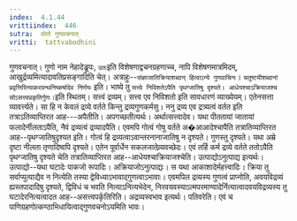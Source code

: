 ```yaml
---
index:  4.1.44
vrittiindex:  446
sutra:  वोतो गुणवचनात्
vritti:  tattvabodhini 
---
```


गुणवचनात्। गुणो नाम नेहादेङ्रूपः, `उतः`इति विशेषणाद्वचनग्रहणाच्च, नापि विशेषणमात्रमिदम्, आखुर्द्रव्यमित्यादावतिप्रसङ्गादिति चेत्। अत्राहुः--`संज्ञाजातिक्रियाशब्दान् हित्वाऽन्ये गुणवाचिनः`। `चतुष्टयीशब्दानां प्रवृत्तिरित्याकरग्रन्थनिष्कर्षादेव निर्णयः` इति। भाष्ये तु `सत्त्वे निविशतेऽपैति पृथग्जातिषु दृश्यते। आधेयश्चाऽक्रियाजश्च सोऽसत्त्वप्रकृतिर्गुणः।`इति स्थितम्। सत्त्वं द्रव्यम्। सत्त्व एव निविशतो इति सावधारणं व्याख्येयम्। एतेनसत्ता व्यावर्त्त्यते। सा हि न केवलं द्रव्ये वर्तते किन्तु द्रव्यगुणकर्मसु। ननु द्रव्य एव द्रत्र्यत्वं वर्तत इति तत्राऽतिव्याप्तिरत आह---अपैतीति। अपगच्छतीत्यर्थः। अर्थात्सत्त्वादेव। यथा पीततायां जातायां फलादेर्नीलताऽपैति, नैवं द्रव्यत्वं द्रव्यादपैति। एवमपि गोत्वं गोषु वर्तते अ�आआदेश्चापैति तत्रातिव्याप्तिरत आह--पृथग्जातिषुदृश्यत इति। गोत्वं हि द्रव्यत्वाऽवान्तरनानाजातिषु न दृश्यते। गुणस्तु दृश्यते। यथा अम्रे दृष्टा नीलता तृणादिष्वपि दृश्यते। एतेन पूर्वार्धेन सकलजातेव्र्यवच्छेदः। एवं तर्हि कर्म द्रव्ये वर्तते ततोऽपैति पृथग्जातिषु दृश्यते चेति तत्रातिव्याप्तिरत आह--आधेयश्चाक्रियाजश्चेति। उत्पाद्योऽनुत्पाद्य इत्यर्थः। उत्पाद्यो--यथा घटादेः पाकजो रूपादिः। अक्रियाजोऽनुत्पाद्यः। स यथा आकाशादेर्महत्त्वादिः। क्रिया तु सर्वाप्युत्पाद्यैव न नित्येति तस्या द्वेविध्याऽभावाद्गुणत्वाऽभावाः। एवमपिल द्रव्यस्य गुणत्वं प्राप्नोति, अवयविद्रव्यं ह्यस्तपादादिषु दृश्यते, द्विविधं च भवति नित्याऽनित्यभेदेन, निरवयवस्याऽत्मपरमाण्वादेर्नित्यात्वादवयविद्रव्यस्य तु घटादेरनित्यत्वादत आह--असत्त्वपर्कृतिरिति। अद्रव्यस्वभाव इत्यर्थः। पतिवरेति। एवं च पाणिग्रहणोत्कण्ठाभिधायित्वाद्गुणवचनोऽयमिति भावः।

